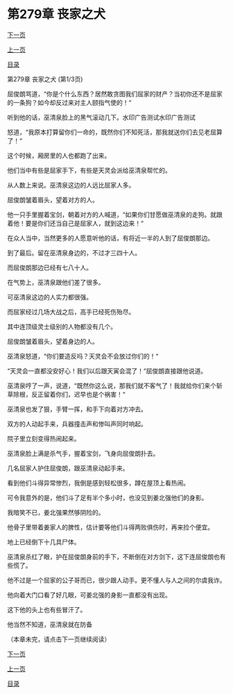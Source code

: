<h1>第279章    丧家之犬</h1>
            <div><p><a href="./0835_%E7%AC%AC279%E7%AB%A0_%E4%B8%A7%E5%AE%B6%E4%B9%8B%E7%8A%AC.md">下一页</a></p><p><a href="./0833_%E7%AC%AC278%E7%AB%A0_%E6%8C%96%E5%A2%99%E8%84%9A.md">上一页</a></p><p><a href="../">目录</a></p></div>
            <div><p>第279章    丧家之犬 (第1/3页)</p><p>屈俊朗骂道，“你是个什么东西？居然敢贪图我们屈家的财产？当初你还不是屈家的一条狗？如今却反过来对主人颐指气使的！“</p><p>听到他的话，巫清泉脸上的黑气滚动几下。水印广告测试水印广告测试</p><p>怒道，“我原本打算留你们一命的，既然你们不知死活，那我就送你们去见老屈算了！“</p><p>这个时候，厢房里的人也都跑了出来。</p><p>他们当中有些是屈家手下，有些是天灵会派给巫清泉帮忙的。</p><p>从人数上来说。巫清泉这边的人远比屈家人多。</p><p>屈俊朗皱着眉头，望着对方的人。</p><p>他一只手里握着宝剑，朝着对方的人喊道，“如果你们甘愿做巫清泉的走狗。就跟着他！要是你们还当自己是屈家人，就到这边来！“</p><p>在众人当中，当然更多的人愿意听他的话，有将近一半的人到了屈俊朗那边。</p><p>到了最后。留在巫清泉身边的，不过才三四十人。</p><p>而屈俊朗那边已经有七八十人。</p><p>在气势上，巫清泉跟他们差了很多。</p><p>可巫清泉这边的人实力都很强。</p><p>而屈家经过几场大战之后，高手已经死伤殆尽。</p><p>其中连顶级灵士级别的人物都没有几个。</p><p>屈俊朗皱着眉头，望着身边的人。</p><p>巫清泉怒道，“你们要造反吗？天灵会不会放过你们的！“</p><p>“天灵会一直都没安好心！我们以后跟天寅会混了！“屈俊朗直接跟他说道。</p><p>巫清泉哼了一声，说道，“既然你这么说，那我们就不客气了！我就给你们来个斩草除根，反正留着你们，迟早也是个祸害！“</p><p>巫清泉也发了狠，手臂一挥，和手下向着对方冲去。</p><p>双方的人动起手来，兵器撞击声和惨叫声同时响起。</p><p>院子里立刻变得热闹起来。</p><p>巫清泉脸上满是杀气手，握着宝剑，飞身向屈俊朗扑去。</p><p>几名屈家人护住屈俊朗，跟巫清泉动起手来。</p><p>看到他们斗得异常惨烈，我倒是感到轻松很多，蹲在屋顶上看热闹。</p><p>可令我意外的是，他们斗了足有半个多小时，也没见到姜北强他们的身影。</p><p>我暗笑不已，姜北强果然够阴险的。</p><p>他骨子里带着姜家人的脾性，估计要等他们斗得两败俱伤时，再来捡个便宜。</p><p>地上已经倒下十几具尸体。</p><p>巫清泉杀红了眼，护在屈俊朗身前的手下，不断倒在对方剑下，这下连屈俊朗也有些慌了。</p><p>他不过是一个屈家的公子哥而已，很少跟人动手。更不懂人与人之间的尔虞我诈。</p><p>他向着大门口看了好几眼，可姜北强的身影一直都没有出现。</p><p>这下他的头上也有些冒汗了。</p><p>他当然不知道，巫清泉就在防备</p><p>（本章未完，请点击下一页继续阅读）</p></div>
            <div><p><a href="./0835_%E7%AC%AC279%E7%AB%A0_%E4%B8%A7%E5%AE%B6%E4%B9%8B%E7%8A%AC.md">下一页</a></p><p><a href="./0833_%E7%AC%AC278%E7%AB%A0_%E6%8C%96%E5%A2%99%E8%84%9A.md">上一页</a></p><p><a href="../">目录</a></p></div>